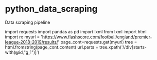 # python_data_scraping
Data scraping pipeline

import requests
import pandas as pd
import lxml
from lxml import html
import re
myurl = 'https://www.flashscore.com/football/england/premier-league-2018-2019/results/'
page_cont=requests.get(myurl)
tree = html.fromstring(page_cont.content)
url.parts = tree.xpath('//div[starts-with(@id,"g_1")]')
